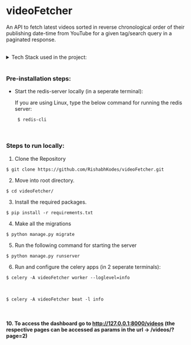 # videoFetcher
An API to fetch latest videos sorted in reverse chronological order of their publishing date-time from YouTube for a given tag/search query in a paginated response.

<br>

<details>
        <summary>Tech Stack used in the project:</summary>
        
        A django server along with a sqlite3 database, using celery and redis as a broker for the real time processing of the api calls using the YouTube search API.
        
</details>
<br>

<h3> Pre-installation steps: </h3>

  * Start the redis-server locally (in a seperate terminal):
    <p>If you are using Linux, type the below command for running the redis server:<p>

         $ redis-cli 

<br>
<h3> Steps to run locally: </h3>

   1. Clone the Repository <br>

    $ git clone https://github.com/RishabhKodes/videoFetcher.git

   2. Move into root directory.

    $ cd videoFetcher/

   3. Install the required packages.

    $ pip install -r requirements.txt


   4. Make all the migrations
 
    $ python manage.py migrate

   5. Run the following command for starting the server

    $ python manage.py runserver

   6. Run and configure the celery apps (in 2 seperate terminals):

    $ celery -A videoFetcher worker --loglevel=info 
    
<br>

    $ celery -A videoFetcher beat -l info


<br><h4>
  10. To access the dashboard go to http://127.0.0.1:8000/videos (the respective pages can be accessed as params in the url -> /videos/?page=2)
<br>

